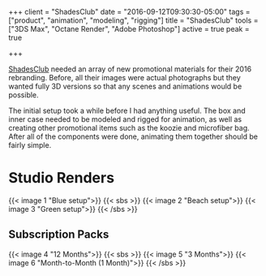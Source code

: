 +++
client = "ShadesClub"
date = "2016-09-12T09:30:30-05:00"
tags = ["product", "animation", "modeling", "rigging"]
title = "ShadesClub"
tools = ["3DS Max", "Octane Render", "Adobe Photoshop"]
active = true
peak = true

+++

[ShadesClub](http://www.shadesclub.com/) needed an array of new promotional materials for their 2016 rebranding. Before, all their images were actual photographs but they wanted fully 3D versions so that any scenes and animations would be possible.

The initial setup took a while before I had anything useful. The box and inner case needed to be modeled and rigged for animation, as well as creating other promotional items such as the koozie and microfiber bag. After all of the components were done, animating them together should be fairly simple.

# Studio Renders
{{< image 1 "Blue setup">}}
{{< sbs >}}
  {{< image 2 "Beach setup">}}
  {{< image 3 "Green setup">}}
{{< /sbs >}}

## Subscription Packs
{{< image 4 "12 Months">}}
{{< sbs >}}
  {{< image 5 "3 Months">}}
  {{< image 6 "Month-to-Month (1 Month)">}}
{{< /sbs >}}

<!--more-->
